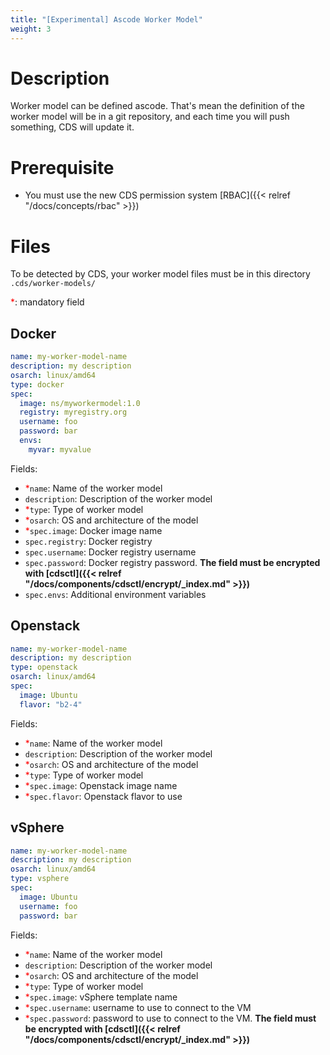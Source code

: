 ```yaml
---
title: "[Experimental] Ascode Worker Model"
weight: 3
---
```


# Description

Worker model can be defined ascode. That's mean the definition of the worker model will be in a git repository, and each time you will push something, CDS will update it.

# Prerequisite
* You must use the new CDS permission system [RBAC]({{< relref "/docs/concepts/rbac" >}})

# Files 

To be detected by CDS, your worker model files must be in this directory `.cds/worker-models/` 

<span style="color:red">*</span>: mandatory field

## Docker

```yaml
name: my-worker-model-name
description: my description
osarch: linux/amd64
type: docker
spec:
  image: ns/myworkermodel:1.0
  registry: myregistry.org
  username: foo
  password: bar
  envs:
    myvar: myvalue
```

Fields:

* <span style="color:red">*</span>`name`: Name of the worker model
* `description`: Description of the worker model
* <span style="color:red">*</span>`type`: Type of worker model
* <span style="color:red">*</span>`osarch`: OS and architecture of the model
* <span style="color:red">*</span>`spec.image`: Docker image name
* `spec.registry`: Docker registry
* `spec.username`: Docker registry username
* `spec.password`: Docker registry password. <b>The field must be encrypted with [cdsctl]({{< relref "/docs/components/cdsctl/encrypt/_index.md" >}})</b>
* `spec.envs`: Additional environment variables

## Openstack

```yaml
name: my-worker-model-name
description: my description
type: openstack
osarch: linux/amd64
spec: 
  image: Ubuntu
  flavor: "b2-4"
```

Fields:

* <span style="color:red">*</span>`name`: Name of the worker model
* `description`: Description of the worker model
* <span style="color:red">*</span>`osarch`: OS and architecture of the model
* <span style="color:red">*</span>`type`: Type of worker model
* <span style="color:red">*</span>`spec.image`: Openstack image name
* <span style="color:red">*</span>`spec.flavor`: Openstack flavor to use


## vSphere

```yaml
name: my-worker-model-name
description: my description
osarch: linux/amd64
type: vsphere
spec:
  image: Ubuntu
  username: foo
  password: bar
```

Fields:

* <span style="color:red">*</span>`name`: Name of the worker model
* `description`: Description of the worker model
* <span style="color:red">*</span>`osarch`: OS and architecture of the model
* <span style="color:red">*</span>`type`: Type of worker model
* <span style="color:red">*</span>`spec.image`: vSphere template name
* <span style="color:red">*</span>`spec.username`: username to use to connect to the VM
* <span style="color:red">*</span>`spec.password`: password to use to connect to the VM. <b>The field must be encrypted with [cdsctl]({{< relref "/docs/components/cdsctl/encrypt/_index.md" >}})</b>
